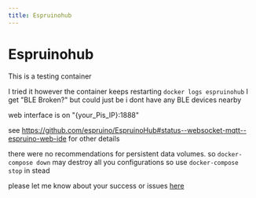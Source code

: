 ```yaml
---
title: Espruinohub
---
```

# Espruinohub
This is a testing container

I tried it however the container keeps restarting `docker logs espruinohub` I get "BLE Broken?" but could just be i dont have any BLE devices nearby

web interface is on "{your_Pis_IP}:1888"

see https://github.com/espruino/EspruinoHub#status--websocket-mqtt--espruino-web-ide for other details

there were no recommendations for persistent data volumes. so `docker-compose down` may destroy all you configurations so use `docker-compose stop` in stead 

please let me know about your success or issues [here](https://github.com/gcgarner/IOTstack/issues/84)
